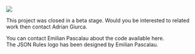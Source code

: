 <img src='http://jsonrules.alpinorth.ro/logoJSONRules.png' />

This project was closed in a beta stage. Would you be interested to related work then contact Adrian Giurca.

You can contact Emilian Pascalau about the code available here.<br />
The JSON Rules logo has been designed by Emilian Pascalau.